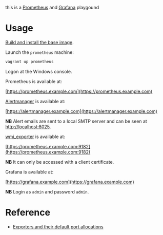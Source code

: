 this is a [Prometheus](https://prometheus.io/) and [Grafana](https://grafana.com/) playgound

# Usage

[Build and install the base image](https://github.com/rgl/windows-2016-vagrant).

Launch the `prometheus` machine:

```bash
vagrant up prometheus
```

Logon at the Windows console.

Prometheus is available at:

  [https://prometheus.example.com](https://prometheus.example.com)

[Alertmanager](https://github.com/prometheus/alertmanager) is available at:

  [https://alertmanager.example.com](https://alertmanager.example.com)

**NB** Alert emails are sent to a local SMTP server and can be seen at [http://localhost:8025](http://localhost:8025).

[wmi_exporter](https://github.com/martinlindhe/wmi_exporter) is available at:

  [https://prometheus.example.com:9182](https://prometheus.example.com:9182)

**NB** It can only be accessed with a client certificate.

Grafana is available at:

  [https://grafana.example.com](https://grafana.example.com)

**NB** Login as `admin` and password `admin`.


# Reference

* [Exporters and their default port allocations](https://github.com/prometheus/prometheus/wiki/Default-port-allocations)
